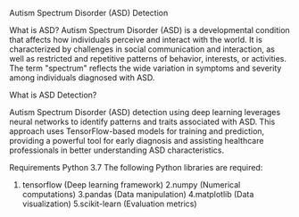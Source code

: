 Autism Spectrum Disorder (ASD) Detection

What is ASD?
Autism Spectrum Disorder (ASD) is a developmental condition that affects how individuals perceive and interact with the world. It is characterized by challenges in social communication and interaction, as well as restricted and repetitive patterns of behavior, interests, or activities. The term "spectrum" reflects the wide variation in symptoms and severity among individuals diagnosed with ASD.

What is ASD Detection?

Autism Spectrum Disorder (ASD) detection using deep learning leverages neural networks to identify patterns and traits associated with ASD. This approach uses TensorFlow-based models for training and prediction, providing a powerful tool for early diagnosis and assisting healthcare professionals in better understanding ASD characteristics.

Requirements
Python 3.7 
The following Python libraries are required:

  1. tensorflow (Deep learning framework)
  2.numpy (Numerical computations)
  3.pandas (Data manipulation)
  4.matplotlib (Data visualization)
  5.scikit-learn (Evaluation metrics)
    

